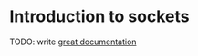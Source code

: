 Introduction to sockets
=======================

TODO: write [great documentation](http://jacobian.org/writing/great-documentation/what-to-write/)
